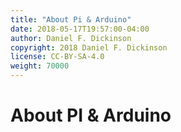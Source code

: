 ```yaml
---
title: "About Pi & Arduino"
date: 2018-05-17T19:57:00-04:00
author: Daniel F. Dickinson
copyright: 2018 Daniel F. Dickinson
license: CC-BY-SA-4.0
weight: 70000
---
```


# About PI & Arduino
